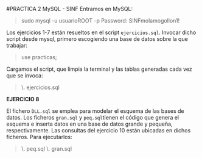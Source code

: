 #PRACTICA 2 MySQL - SINF
Entramos en MySQL:

> sudo mysql -u usuarioROOT -p
> Password: SINFmolamogollon1!

Los ejercicios 1-7 están resueltos en el script `ejercicios.sql`.
Invocar dicho script desde mysql, primero escogiendo una base de datos sobre la que trabajar:
> use practicas;

Cargamos el script, que limpia la terminal y las tablas generadas cada vez que se invoca:
> \\. ejercicios.sql

**EJERCICIO 8**

El fichero `DLL.sql` se emplea para modelar el esquema de las bases de datos.
Los ficheros `gran.sql` y `peq.sql`tienen el código que genera el esquema e inserta datos en una base de datos grande y pequeña, respectivamente.
Las consultas del ejercicio 10 están ubicadas en dichos ficheros. Para ejecutarlos:
> \\. peq.sql
> \\. gran.sql

